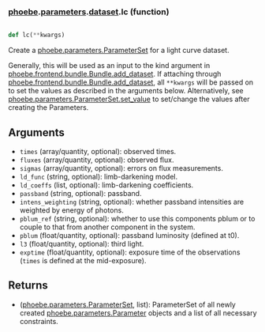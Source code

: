 ### [phoebe](phoebe.md).[parameters](phoebe.parameters.md).[dataset](phoebe.parameters.dataset.md).lc (function)


```py

def lc(**kwargs)

```



Create a [phoebe.parameters.ParameterSet](phoebe.parameters.ParameterSet.md) for a light curve dataset.

Generally, this will be used as an input to the kind argument in
[phoebe.frontend.bundle.Bundle.add_dataset](phoebe.frontend.bundle.Bundle.add_dataset.md).  If attaching through
[phoebe.frontend.bundle.Bundle.add_dataset](phoebe.frontend.bundle.Bundle.add_dataset.md), all `**kwargs` will be
passed on to set the values as described in the arguments below.  Alternatively,
see [phoebe.parameters.ParameterSet.set_value](phoebe.parameters.ParameterSet.set_value.md) to set/change the values
after creating the Parameters.

Arguments
----------
* `times` (array/quantity, optional): observed times.
* `fluxes` (array/quantity, optional): observed flux.
* `sigmas` (array/quantity, optional): errors on flux measurements.
* `ld_func` (string, optional): limb-darkening model.
* `ld_coeffs` (list, optional): limb-darkening coefficients.
* `passband` (string, optional): passband.
* `intens_weighting` (string, optional): whether passband intensities are
    weighted by energy of photons.
* `pblum_ref` (string, optional): whether to use this components pblum or to
    couple to that from another component in the system.
* `pblum` (float/quantity, optional): passband luminosity (defined at t0).
* `l3` (float/quantity, optional): third light.
* `exptime` (float/quantity, optional): exposure time of the observations
    (`times` is defined at the mid-exposure).

Returns
--------
* ([phoebe.parameters.ParameterSet](phoebe.parameters.ParameterSet.md), list): ParameterSet of all newly created
    [phoebe.parameters.Parameter](phoebe.parameters.Parameter.md) objects and a list of all necessary
    constraints.

